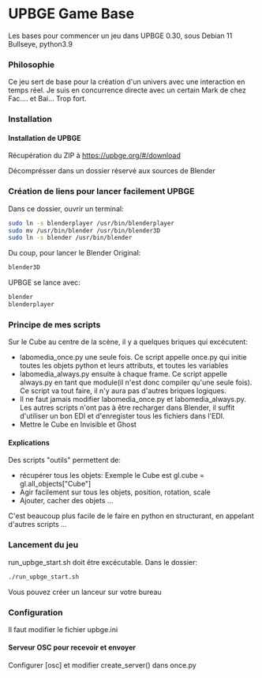 # UPBGE Game Base

Les bases pour commencer un jeu dans UPBGE 0.30, sous Debian 11 Bullseye, python3.9

### Philosophie
Ce jeu sert de base pour la création d'un univers avec une interaction en temps réel. Je suis en concurrence directe avec un certain Mark de chez Fac.... et Bai... Trop fort.

### Installation
#### Installation de UPBGE
Récupération du ZIP à https://upbge.org/#/download

Décomprésser dans un dossier réservé aux sources de Blender

### Création de liens pour lancer facilement UPBGE
Dans ce dossier, ouvrir un terminal:
``` bash
sudo ln -s blenderplayer /usr/bin/blenderplayer
sudo mv /usr/bin/blender /usr/bin/blender3D
sudo ln -s blender /usr/bin/blender
```

Du  coup, pour lancer le Blender Original:
``` bash
blender3D
```
UPBGE se lance avec:
``` bash
blender
blenderplayer
```

### Principe de mes scripts

Sur le Cube au centre de la scène, il y a quelques briques qui excécutent:

* labomedia_once.py une seule fois. Ce script appelle once.py qui initie toutes les objets python et leurs attributs, et toutes les  variables
* labomedia_always.py ensuite à chaque frame. Ce script appelle always.py en tant que module(il n'est donc compiler qu'une seule fois). Ce script va tout faire, il n'y aura pas d'autres briques logiques.
* Il ne faut jamais modifier labomedia_once.py et labomedia_always.py. Les autres scripts n'ont pas à être recharger dans Blender, il suffit d'utiliser un bon EDI et d'enregister tous les fichiers dans l'EDI.
* Mettre le Cube en Invisible et Ghost

#### Explications
Des scripts "outils" permettent de:

* récupérer tous les objets: Exemple le Cube est gl.cube = gl.all_objects["Cube"]
* Agir facilement sur tous les objets, position, rotation, scale
* Ajouter, cacher des objets ...

C'est beaucoup plus facile de le faire en python en structurant, en appelant d'autres scripts ...

### Lancement du jeu
run_upbge_start.sh doit être excécutable. Dans le dossier:
``` bash
./run_upbge_start.sh
```
Vous pouvez créer un lanceur sur votre bureau

### Configuration
Il faut modifier le fichier upbge.ini

#### Serveur OSC pour recevoir et envoyer

Configurer [osc] et modifier create_server() dans once.py




